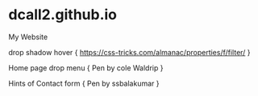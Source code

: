 # dcall2.github.io
My Website

drop shadow hover {
https://css-tricks.com/almanac/properties/f/filter/
}

Home page drop menu {
Pen by cole Waldrip
}


Hints of Contact form {
Pen by ssbalakumar
}